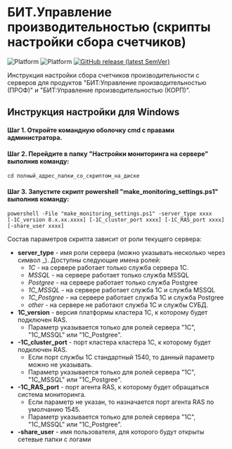 # БИТ.Управление производительностью (скрипты настройки сбора счетчиков)

![Platform](https://img.shields.io/badge/-Linux-green)
![Platform](https://img.shields.io/badge/-win--32%7C64-lightgrey)
[![GitHub release (latest SemVer)](https://img.shields.io/github/v/release/Shanginre/AddInNative_SynchClientServer)](https://github.com/Shanginre/AddInNative_SynchClientServer/releases)

Инструкция настройки сбора счетчиков производительности с серверов для продуктов "БИТ:Управление производительностью (ПРОФ)" и "БИТ:Управление производительностью (КОРП)".

## Инструкция настройки для Windows

#### Шаг 1. Откройте командную оболочку cmd с правами администратора. 

#### Шаг 2. Перейдите в папку "Настройки мониторинга на сервере" выполнив команду:
```console
cd полный_адрес_папки_со_скриптом_на_диске
```

#### Шаг 3. Запустите скрипт powershell "make_monitoring_settings.ps1" выполнив команду:
```console
powershell -File "make_monitoring_settings.ps1" -server_type xxxx [-1C_version 8.x.xx.xxxx] [-1C_cluster_port хххх] [-1C_RAS_port хххх] [-share_user хххх]
```
Состав параметров скрипта зависит от роли текущего сервера:
- **server_type** - имя роли сервера (можно указывать несколько через символ \_). Доступны следующие имена ролей:
   - *1C* - на сервере работает только служба сервера 1С.
   - *MSSQL* - на сервере работает только служба MSSQL
   - *Postgree* - на сервере работает только служба Postgree
   - *1C_MSSQL* - на сервере работает служба 1C и служба MSSQL
   - *1C_Postgree* - на сервере работает служба 1C и служба Postgree
   - *other* - на сервере не работают служба 1С и службы СУБД.
- **1C_version** - версия платформы кластера 1С, к которому будет подключен RAS.
   - Параметр указывается только для ролей сервера "1C", "1C_MSSQL" или "1C_Postgree".
- **-1C_cluster_port** - порт кластера кластера 1С, к которому будет подключен RAS.
   - Если порт службы 1С стандартный 1540, то данный параметр можно не указывать.
   - Параметр указывается только для ролей сервера "1C", "1C_MSSQL" или "1C_Postgree". 
- **-1C_RAS_port** - порт агента RAS, к которому будет обращаться система мониторинга.
   - Если параметр не указан, то назначается порт агента RAS по умолчанию 1545.
   - Параметр указывается только для ролей сервера "1C", "1C_MSSQL" или "1C_Postgree".
- **-share_user** - имя пользователя, для которого будут открыты сетевые папки с логами